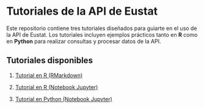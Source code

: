 # Tutoriales de la API de Eustat

Este repositorio contiene tres tutoriales diseñados para guiarte en el uso de la API de Eustat. Los tutoriales incluyen ejemplos prácticos tanto en **R** como en **Python** para realizar consultas y procesar datos de la API.

## Tutoriales disponibles

1. [Tutorial en R (RMarkdown)](Tutorial_API_Eustat_R.Rmd)



2. [Tutorial en R (Notebook Jupyter)](Tutorial_API_Eustat_R.ipynb)



3. [Tutorial en Python (Notebook Jupyter)](Tutorial_API_Eustat_Python.ipynb)


